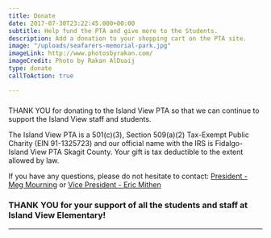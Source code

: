 ```yaml
---
title: Donate
date: 2017-07-30T23:22:45.000+00:00
subtitle: Help fund the PTA and give more to the Students.
description: Add a donation to your shopping cart on the PTA site.
image: "/uploads/seafarers-memorial-park.jpg"
imageLink: http://www.photosbyrakan.com/
imageCredit: Photo by Rakan AlDuaij
type: donate
callToAction: true

---
```

### 

THANK YOU for donating to the Island View PTA so that we can continue to support the Island View staff and students.

The Island View PTA is a 501(c)(3), Section 509(a)(2) Tax-Exempt Public Charity (EIN 91-1325723) and our official name with the IRS is Fidalgo-Island View PTA Skagit County. Your gift is tax deductible to the extent allowed by law.

If you have any questions, please do not hesitate to contact: [President - Meg Mourning](mailto:president@islandviewpta.org) or [Vice President - Eric Mithen](mailto:vicepresident@islandviewpta.org)

### **THANK YOU** for your support of all the students and staff at Island View Elementary!

***